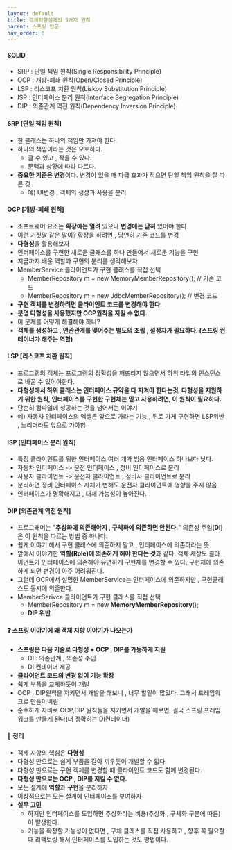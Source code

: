 ```yaml
---
layout: default
title: 객체지향설계의 5가지 원칙
parent: 스프링 입문
nav_order: 8
---
```

#### **SOLID**

-   SRP : 단일 책임 원칙(Single Responsibility Principle)
-   OCP : 개방-폐쇄 원칙(Open/Closed Principle)
-   LSP : 리스코프 치환 원칙(Liskov Substitution Principle)
-   ISP : 인터페이스 분리 원칙(Interface Segregation Principle)
-   DIP : 의존관계 역전 원칙(Dependency Inversion Principle)

#### **SRP [단일 책임 원칙]**

-   한 클래스는 하나의 책임만 가져야 한다.
-   하나의 책임이라는 것은 모호하다.
    -   클 수 있고 , 작을 수 있다.
    -   문맥과 상황에 따라 다르다.
-   **중요한 기준은 변경**이다. 변경이 있을 때 파급 효과가 적으면 단일 책임 원칙을 잘 따른 것
    -   예) UI변경 , 객체의 생성과 사용을 분리 

#### **OCP [개방-폐쇄 원칙]**

-   소프트웨어 요소는 **확장에는 열려** 있으나 **변경에는 닫혀** 있어야 한다.
-   이런 거짓말 같은 말이? 확장을 하려면 , 당연히 기존 코드를 변경
-   **다형성**을 활용해보자
-   인터페이스를 구현한 새로운 클래스를 하나 만들어서 새로운 기능을 구현
-   지금까지 배운 역할과 구현의 분리를 생각해보자
-   MemberService 클라이언트가 구현 클래스를 직접 선택
    -   MemberRepository m = new MemoryMemberRepository(); // 기존 코드
    -   MemberRepository m = new JdbcMemberRepository(); // 변경 코드
-   **구현 객체를 변경하려면 클라이언트 코드를 변경해야 한다.**
-   **분명 다형성을 사용했지만 OCP원칙을 지킬 수 없다.**
-   이 문제를 어떻게 해결해야 하나?
-   **객체를 생성하고 , 연관관계를 맺어주는 별도의 조립 , 설정자가 필요하다. (스프링 컨테이너가 해주는 역할)**

#### **LSP [리스코프 치환 원칙]**

-   프로그램의 객체는 프로그램의 정확성을 깨뜨리지 않으면서 하위 타입의 인스턴스로 바꿀 수 있어야한다.
-   **다형성에서 하위 클래스는 인터페이스 규약을 다 지켜야 한다는것, 다형성을 지원하기 위한 원칙, 인터페이스를 구현한 구현체는 믿고 사용하려면, 이 원칙이 필요하다.**
-   단순히 컴파일에 성공하는 것을 넘어서는 이야기
-   예) 자동차 인터페이스의 엑셀은 앞으로 가라는 기능 , 뒤로 가게 구현하면 LSP위반 , 느리더라도 앞으로 가야함

#### **ISP [인터페이스 분리 원칙]**

-   특정 클라이언트를 위한 인터페이스 여러 개가 범용 인터페이스 하나보다 낫다.
-   자동차 인터페이스 -> 운전 인터페이스 , 정비 인터페이스로 분리
-   사용자 클라이언트 -> 운전자 클라이언트 , 정비사 클라이언트로 분리
-   분리하면 정비 인터페이스 자체가 변해도 운전자 클라이언트에 영향을 주지 않음
-   인터페이스가 명확해지고 , 대체 가능성이 높아진다.

#### **DIP [의존관계 역전 원칙]**

-   프로그래머는 "**추상화에 의존해야지 , 구체화에 의존하면 안된다.**" 의존성 주입(**DI**)은 이 원칙을 따르는 방법 중 하나다.
-   쉽게 이야기 해서 구현 클래스에 의존하지 말고 , 인터페이스에 의존하라는 뜻
-   앞에서 이야기한 **역할(Role)에 의존하게 해야 한다는 것**과 같다. 객체 세상도 클라이언트가 인터페이스에 의존해야 유연하게 구현체를 변경할 수 있다. 구현체에 의존하게 되면 변경이 아주 어려워진다.
-   그런데 OCP에서 설명한 MemberService는 인터페이스에 의존하지만 , 구현클래스도 동시에 의존한다.
-   MemberSerivce 클라이언트가 구현 클래스를 직접 선택
    -   MemberRepository m = new **MemoryMemberRepository**();
    -   **DIP 위반**

#### ❓ 스프링 이야기에 왜 객체 지향 이야기가 나오는가

  -   <strong>스프링은 다음 기술로 다형성 + OCP , DIP를 가능하게 지원</strong>
      -   DI : 의존관계 , 의존성 주입
      -   DI 컨테이너 제공
  -   **클라이언트 코드의 변경 없이 기능 확장**
  -   쉽게 부품을 교체하듯이 개발
  -   OCP , DIP원칙을 지키면서 개발을 해보니 , 너무 할일이 많았다. 그래서 프레임워크로 만들어버림
  -   순수하게 자바로 OCP,DIP 원칙들을 지키면서 개발을 해보면, 결국 스프링 프레임 워크를 만들게 된다(더 정확히는 DI컨테이너)

#### 📌 **정리**

-   객제 지향의 핵심은 **다형성**
-   다형성 만으로는 쉽게 부품을 갈아 끼우듯이 개발할 수 없다.
-   다형성 만으로는 구현 객체를 변경할 때 클라이언트 코드도 함께 변경된다.
-   **다형성 만으로는 OCP , DIP를 지킬 수 없다.**
-   모든 설계에 **역할**과 **구현**을 분리하자
-   이상적으로는 모든 설계에 인터페이스를 부여하자
-   **실무 고민**
    -   하지만 인터페이스를 도입하면 추상화라는 비용(추상화 , 구체화 구분에 따른) 이 발생한다. 
    -   기능을 확장할 가능성이 없다면 , 구체 클래스를 직접 사용하고 , 향후 꼭 필요할 때 리팩토링 해서 인터페이스를 도입하는 것도 방법이다.
